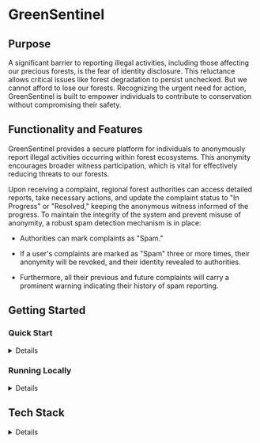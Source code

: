 # GreenSentinel

## Purpose
A significant barrier to reporting illegal activities, including those affecting our precious forests, is the fear of identity disclosure. This reluctance allows critical issues like forest degradation to persist unchecked. But we cannot afford to lose our forests. Recognizing the urgent need for action, GreenSentinel is built to empower individuals to contribute to conservation without compromising their safety.

## Functionality and Features
GreenSentinel provides a secure platform for individuals to anonymously report illegal activities occurring within forest ecosystems. This anonymity encourages broader witness participation, which is vital for effectively reducing threats to our forests.

Upon receiving a complaint, regional forest authorities can access detailed reports, take necessary actions, and update the complaint status to "In Progress" or "Resolved," keeping the anonymous witness informed of the progress. To maintain the integrity of the system and prevent misuse of anonymity, a robust spam detection mechanism is in place:

  - Authorities can mark complaints as "Spam."

  - If a user's complaints are marked as "Spam" three or more times, their anonymity will be revoked, and their identity revealed to authorities.

  - Furthermore, all their previous and future complaints will carry a prominent warning indicating their history of spam reporting.

## Getting Started
### Quick Start

<details>
  
The web app is already deployed. Just click the link below to visit:
```  
https://greensentinel-70472.web.app/
```
  
</details>

### Running Locally

<details>

To run the web app on your local computer, clone the Repository to your local machine:
```
git clone https://github.com/arsharankumar/GreenSentinel.git

```
Navigate to greensentinel directory:
```
cd GreenSentinel
```
Install Dependencies:
```
npm install
```
Start the server on your computer:
```
npm run dev
```

</details>

## Tech Stack

<details>

-   **Frontend:** React  
-   **Styling:** Tailwind CSS  
-   **Backend/Database:** Firebase  
-   **Build Tool:** Vite
      
    <img src="https://upload.wikimedia.org/wikipedia/commons/thumb/a/a7/React-icon.svg/512px-React-icon.svg.png" alt="React Logo" width="75" height="75">
    <img src="https://tailwindcss.com/_next/static/media/tailwindcss-mark.d52e9897.svg" alt="Tailwind CSS Logo" width="75" height="75">
    <img src="https://www.gstatic.com/devrel-devsite/prod/v46d043083f27fa7361aea8506dabbd161e0b84f5a7c6df8d5e3cfad447dd4376/firebase/images/favicon.png" alt="Firebase Logo" width="75" height="75">
    <img src="https://icon.icepanel.io/Technology/svg/Vite.js.svg" alt="Vite Logo" width="75" height="75">

</details>
